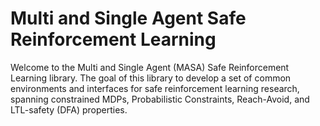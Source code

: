 # Multi and Single Agent Safe Reinforcement Learning

Welcome to the Multi and Single Agent (MASA) Safe Reinforcement Learning library. The goal of this library to develop a set of common environments and interfaces for safe reinforcement learning research, spanning constrained MDPs, Probabilistic Constraints, Reach-Avoid, and LTL-safety (DFA) properties. 